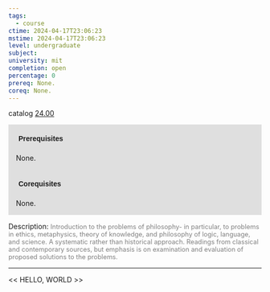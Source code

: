```yaml
---
tags:
  - course
ctime: 2024-04-17T23:06:23
mstime: 2024-04-17T23:06:23
level: undergraduate
subject: 
university: mit
completion: open
percentage: 0
prereq: None.
coreq: None.
---
```


catalog [24.00](http://student.mit.edu/catalog/m24a.html#24.00)

<span style="display: block; padding: 15px; background-color: rgb(100, 100, 100, 0.2);"><font id="m_prereq2838_0" style="display: block; font-family: Arial, sans-serif; font-weight: bold; padding: 5px">Prerequisites</font><br><span id="prereq2838_0">None.</span></span>
<span style="display: block; padding: 15px; background-color: rgb(100, 100, 100, 0.2);"><font id="m_coreq2838_0" style="display: block; font-family: Arial, sans-serif; font-weight: bold; padding: 5px">Corequisites</font><br><span id="coreq2838_0">None.</span></span>

<font style="">Description:</font>
<font style="color: grey; font-size: 0.8rem;">Introduction to the problems of philosophy- in particular, to problems in ethics, metaphysics, theory of knowledge, and philosophy of logic, language, and science. A systematic rather than historical approach. Readings from classical and contemporary sources, but emphasis is on examination and evaluation of proposed solutions to the problems.</font>



---

<< HELLO, WORLD >>
